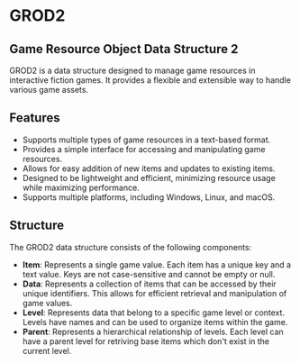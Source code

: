 ﻿# GROD2

## Game Resource Object Data Structure 2

GROD2 is a data structure designed to manage game resources in interactive fiction games. It provides a flexible and extensible way to handle various game assets.

## Features

- Supports multiple types of game resources in a text-based format.
- Provides a simple interface for accessing and manipulating game resources.
- Allows for easy addition of new items and updates to existing items.
- Designed to be lightweight and efficient, minimizing resource usage while maximizing performance.
- Supports multiple platforms, including Windows, Linux, and macOS.

## Structure

The GROD2 data structure consists of the following components:

- **Item**: Represents a single game value. Each item has a unique key and a text value. Keys are not case-sensitive and cannot be empty or null.
- **Data**: Represents a collection of items that can be accessed by their unique identifiers. This allows for efficient retrieval and manipulation of game values.
- **Level**: Represents data that belong to a specific game level or context. Levels have names and can be used to organize items within the game.
- **Parent**: Represents a hierarchical relationship of levels. Each level can have a parent level for retriving base items which don't exist in the current level.
